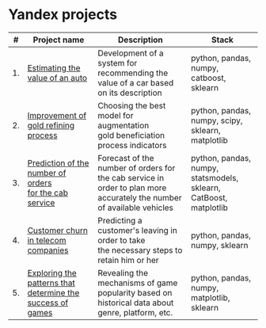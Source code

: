 # Yandex projects

| #    | Project name                | Description                                                     | Stack                                                         |
| ---- | ------------------------------------------------------------ | ------------------------------------------------------------ | ------------------------------------------------------------ |
| 1.   | [Estimating the value of an auto](https://github.com/RenataPyatkova/Yandex_practicum/tree/main/ML/Auto) | Development of a system for recommending the value of a car based on its description| python, pandas, numpy, catboost, sklearn      |
| 2.   | [Improvement of gold refining process](https://github.com/RenataPyatkova/Yandex_practicum/tree/main/ML/Gold_purification) | Choosing the best model for augmentation <br/>gold beneficiation process indicators | python, pandas, numpy, scipy, sklearn, matplotlib       |
| 3.   | [Prediction of the number of orders <br/>for the cab service](https://github.com/RenataPyatkova/Yandex_practicum/tree/main/ML/Taxi_demand) | Forecast of the number of orders for the cab service in order to plan more accurately the number of available vehicles | python, pandas, numpy, statsmodels, sklearn, CatBoost, matplotlib |
| 4.   | [Customer churn in telecom companies](https://github.com/aq2003/Portfolio/tree/main/Analyzing%20Texts) |Predicting a customer's leaving in order to take <br/>the necessary steps to retain him or her | python, pandas, numpy, sklearn |
| 5.   | [Exploring the patterns that determine the success of games](https://github.com/RenataPyatkova/Yandex_practicum/tree/main/DataAnalysis/Games) |Revealing the mechanisms of game popularity based on historical data about genre, platform, etc. | python, pandas, numpy, matplotlib, sklearn |
